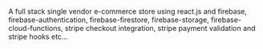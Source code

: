 A full stack single vendor e-commerce store using react.js and firebase, firebase-authentication, firebase-firestore, firebase-storage, firebase-cloud-functions, stripe checkout integration, stripe payment validation and stripe hooks etc...
